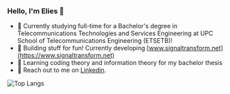 ### Hello, I'm Elies 👋

- 📡 Currently studying full-time for a Bachelor's degree in Telecommunications Technologies and Services Engineering at UPC School of Telecommunications Engineering (ETSETB)!
- 🚀 Building stuff for fun! Currently developing [www.signaltransform.net](https://www.signaltransform.net)
- 📖 Learning coding theory and information theory for my bachelor thesis
- 📣 Reach out to me on [Linkedin](https://www.linkedin.com/in/elies-garcia-alvira/).

[//]: # ( https://github-readme-stats-beta-snowy-30.vercel.app/api?username=alias313&theme=transparent&show_icons=true&count_private=true&bg_color=00000000&hide_border=true&rank_icon=github&include_all_commits=true&hide=stars )


![Top Langs](https://github-readme-stats-beta-snowy-30.vercel.app/api/top-langs/?username=alias313&theme=transparent&show_icons=true&hide_border=true&size_weight=0.5&count_weight=0.5&layout=donut&langs_count=5&hide=assembly,scilab,html,css)
